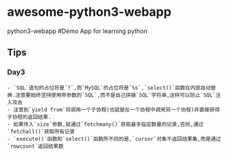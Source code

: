 # awesome-python3-webapp
python3-webapp
#Demo App for learning python
## Tips
### Day3
    - `SQL`语句的占位符是`?`,而`MySQL`的占位符是`%s`,`select()`函数在内部自动替换.注意要始终坚持使用带参数的`SQL`,而不是自己拼接`SQL`字符串,这样可以防止`SQL`注入攻击
    - 注意到`yield from`将调用一个子协程(也就是在一个协程中调用另一个协程)并直接获得子协程的返回结果.
    - 如果传入`size`参数,就通过`fetchmany()`获取最多指定数量的记录,否则,通过`fetchall()`获取所有记录
    - `execute()`函数和`select()`函数所不同的是,`cursor`对象不返回结果集,而是通过`rowcount`返回结果数